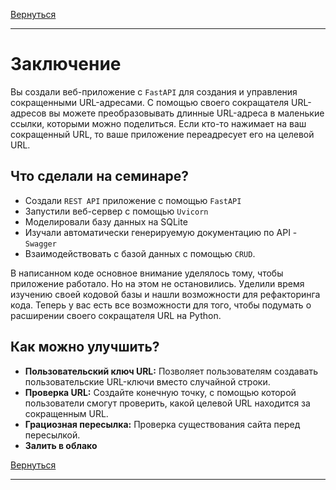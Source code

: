 [Вернуться][main]

---

# Заключение

Вы создали веб-приложение с `FastAPI` для создания и управления сокращенными URL-адресами.
С помощью своего сокращателя URL-адресов вы можете преобразовывать длинные URL-адреса в маленькие ссылки,
которыми можно поделиться. Если кто-то нажимает на ваш сокращенный URL,
то ваше приложение переадресует его на целевой URL.

## Что сделали на семинаре?

- Создали `REST API` приложение с помощью `FastAPI`
- Запустили веб-сервер с помощью `Uvicorn`
- Моделировали базу данных на SQLite
- Изучали автоматически генерируемую документацию по API - `Swagger`
- Взаимодействовать с базой данных с помощью `CRUD`.

В написанном коде основное внимание уделялось тому, чтобы приложение работало. Но на этом не остановились.
Уделили время изучению своей кодовой базы и нашли возможности для рефакторинга кода.
Теперь у вас есть все возможности для того, чтобы подумать о расширении своего сокращателя URL на Python.

## Как можно улучшить?

- **Пользовательский ключ URL:** Позволяет пользователям создавать пользовательские URL-ключи вместо случайной строки.
- **Проверка URL:** Создайте конечную точку, с помощью которой пользователи смогут проверить, какой целевой URL находится за
  сокращенным URL.
- **Грациозная пересылка:** Проверка существования сайта перед пересылкой.
- **Залить в облако**

[Вернуться][main]

---

[main]: ../../README.md "содержание"

